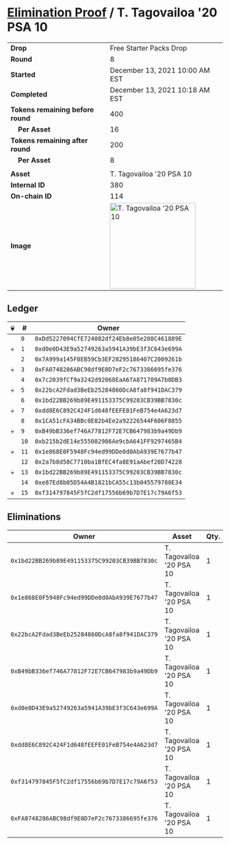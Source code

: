 # [Elimination Proof](./readme.md) / T. Tagovailoa &#039;20 PSA 10

|||
|---|---|
| **Drop** | Free Starter Packs Drop |
| **Round** | 8 |
| **Started** | December 13, 2021 10:00 AM EST |
| **Completed** | December 13, 2021 10:18 AM EST |
| **Tokens remaining before round** | 400 |
| **&nbsp;&nbsp;&nbsp;&nbsp;Per Asset** | 16 |
| **Tokens remaining after round** | 200 |
| **&nbsp;&nbsp;&nbsp;&nbsp;Per Asset** | 8 |
| | |
| **Asset** | T. Tagovailoa &#039;20 PSA 10 |
| **Internal ID** | 380 |
| **On-chain ID** | 114 |
| **Image** | <img src="https://tcdn.blokpax.com/95048cbb-7e83-4657-8418-48738bc25f7c/802f4aa4cdfc568a956332221035a5c732eea578f18b3816457e4509b0f486cc.jpg" height="200" alt="T. Tagovailoa &#039;20 PSA 10" /> |

## Ledger

| 💀 | # | Owner |
| --- | --- | --- |
|  | `0` | `0xDd5227094CfE724082df24Eb8e05e208C461889E` |
| 💀 | `1` | `0xd0e0D43E9a52749263a5941A39bE3f3C643e699A` |
|  | `2` | `0x7A999a145F8EB59Cb3EF28295186407C2009261b` |
| 💀 | `3` | `0xFA0748286ABC98df9E0D7eF2c7673386695fe376` |
|  | `4` | `0x7c2039fCf9a3242d92068EaA6fA871709A7b0DB3` |
| 💀 | `5` | `0x22bcA2Fdad3BeEb25284860DcA8fa8f941DAC379` |
|  | `6` | `0x1bd22BB269b89E491153375C99203CB39BB7830c` |
| 💀 | `7` | `0xdd8E6C892C424F1d648fEEFE01FeB754e4A623d7` |
|  | `8` | `0x1CA51cFA34BBc0E82b4Ee2a92226544F606F8855` |
| 💀 | `9` | `0xB49bB336ef746A77812F72E7CB647983b9a49Db9` |
|  | `10` | `0xb215b2dE14e555082986Ae9cbA641FF9297465B4` |
| 💀 | `11` | `0x1e868E0F5948Fc94ed99DDe0d0AbA939E7677b47` |
|  | `12` | `0x2a7b8d58C7710ba1BfEC4fa8E91aAbef20D74228` |
| 💀 | `13` | `0x1bd22BB269b89E491153375C99203CB39BB7830c` |
|  | `14` | `0xe87Ed8b05D54A4B1821bCA55c13b045579780E34` |
| 💀 | `15` | `0xf314797845F5fC2df17556b69b7D7E17c79A6f53` |


## Eliminations

| Owner | Asset | Qty. | Transaction |
| --- | --- | --- | --- |
| `0x1bd22BB269b89E491153375C99203CB39BB7830c` | T. Tagovailoa '20 PSA 10 | 1 | [Polygonscan](https://polygonscan.com/tx/0xffd640926df979fa9914eb3125e19b0cc2eff2357ebfb6c97873442d7f2e5ca2) |
| `0x1e868E0F5948Fc94ed99DDe0d0AbA939E7677b47` | T. Tagovailoa '20 PSA 10 | 1 | [Polygonscan](https://polygonscan.com/tx/0x92d7aa687b7f1706f4512456f5fea172bfbb8c08fc707f0ff54ee603f977a427) |
| `0x22bcA2Fdad3BeEb25284860DcA8fa8f941DAC379` | T. Tagovailoa '20 PSA 10 | 1 | [Polygonscan](https://polygonscan.com/tx/0x46f4113e84ac5efbda1036da29158d3bff14619c69c8a18da8f1a1d967a8623a) |
| `0xB49bB336ef746A77812F72E7CB647983b9a49Db9` | T. Tagovailoa '20 PSA 10 | 1 | [Polygonscan](https://polygonscan.com/tx/0xc9cf4c7114228e491fe2e8c2f0aff630f25c3dbe8cb88d40c74e88f7c0d0cc05) |
| `0xd0e0D43E9a52749263a5941A39bE3f3C643e699A` | T. Tagovailoa '20 PSA 10 | 1 | [Polygonscan](https://polygonscan.com/tx/0x10e7e7c054d863dcc0b4bd59da13ee26ddbc80845954a0f1b4da78387b103980) |
| `0xdd8E6C892C424F1d648fEEFE01FeB754e4A623d7` | T. Tagovailoa '20 PSA 10 | 1 | [Polygonscan](https://polygonscan.com/tx/0xe308d1a6c389c416ff5700a7e8629d5a8652bb64705129f3f20f4cff14680a1a) |
| `0xf314797845F5fC2df17556b69b7D7E17c79A6f53` | T. Tagovailoa '20 PSA 10 | 1 | [Polygonscan](https://polygonscan.com/tx/0xbe81021bfae2c1ee65ed1dbe4a75471ddc06862fde7adae600152968ce349898) |
| `0xFA0748286ABC98df9E0D7eF2c7673386695fe376` | T. Tagovailoa '20 PSA 10 | 1 | [Polygonscan](https://polygonscan.com/tx/0x3b3a0f4865987d11d57c5a99d6bfc49c597e3458a5e382f34b545320b02d1dca) |
